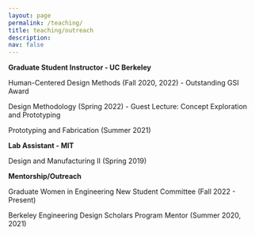 ```yaml
---
layout: page
permalink: /teaching/
title: teaching/outreach
description: 
nav: false
---
```



**Graduate Student Instructor - UC Berkeley**

Human-Centered Design Methods (Fall 2020, 2022) - Outstanding GSI Award

Design Methodology (Spring 2022) - Guest Lecture: Concept Exploration and Prototyping

Prototyping and Fabrication (Summer 2021)

**Lab Assistant - MIT**

Design and Manufacturing II (Spring 2019)

**Mentorship/Outreach**

Graduate Women in Engineering New Student Committee (Fall 2022 - Present)

Berkeley Engineering Design Scholars Program Mentor (Summer 2020, 2021)



